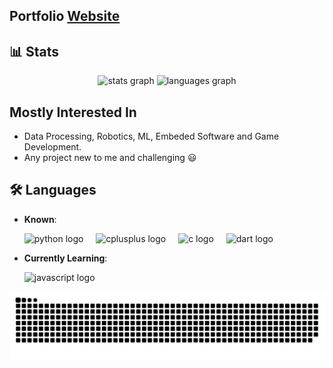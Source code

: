 ## Portfolio [Website](https://neraiv.github.io)

## 📊 Stats


<div align="center">
  <img src="https://github-readme-stats.vercel.app/api?username=Neraiv&hide_title=false&hide_rank=false&show_icons=true&include_all_commits=true&count_private=true&disable_animations=false&theme=swift&locale=en&hide_border=false&order=1" height="150" alt="stats graph" />
  <img src="https://github-readme-stats.vercel.app/api/top-langs?username=Neraiv&locale=en&hide_title=false&layout=compact&card_width=320&langs_count=5&theme=swift&hide_border=false&order=2" height="150" alt="languages graph" />
</div>

## Mostly Interested In

- Data Processing, Robotics, ML, Embeded Software and Game Development.
- Any project new to me and challenging :smiley:

## 🛠️ Languages

  - **Known**:
    <div align="left">
      <img src="https://cdn.jsdelivr.net/gh/devicons/devicon/icons/python/python-original.svg" height="40" alt="python logo" />
      <img width="12" />
      <img src="https://cdn.jsdelivr.net/gh/devicons/devicon/icons/cplusplus/cplusplus-original.svg" height="40" alt="cplusplus logo" />
      <img width="12" />
      <img src="https://cdn.jsdelivr.net/gh/devicons/devicon/icons/c/c-original.svg" height="40" alt="c logo" />
      <img width="12" />
      <img src="https://cdn.jsdelivr.net/gh/devicons/devicon/icons/dart/dart-original.svg" height="40" alt="dart logo" />
    </div>


  - **Currently Learning**:
    <div align="left">
      <img src="https://cdn.jsdelivr.net/gh/devicons/devicon/icons/javascript/javascript-original.svg" height="40" alt="javascript logo" />
      <img width="12" />
    </div>

![Snake animation](https://raw.githubusercontent.com/Neraiv/Neraiv/output/snake.svg)